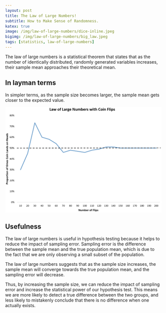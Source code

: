 ```yaml
---
layout: post
title: The Law of Large Numbers!
subtitle: How to Make Sense of Randomness.
katex: true
image: /img/law-of-large-numbers/dice-inline.jpeg
bigimg: /img/law-of-large-numbers/big_law.jpeg
tags: [statistics, law-of-large-numbers]
---
```


The law of large numbers is a statistical theorem that states that as the number of identically distributed, randomly generated variables increases, their sample mean approaches their theoretical mean.

## In layman terms

In simpler terms, as the sample size becomes larger, the sample mean gets closer to the expected value.

![](/img/law-of-large-numbers/law-dice.png)

## Usefulness

The law of large numbers is useful in hypothesis testing because it helps to reduce the impact of sampling error. Sampling error is the difference between the sample mean and the true population mean, which is due to the fact that we are only observing a small subset of the population.

The law of large numbers suggests that as the sample size increases, the sample mean will converge towards the true population mean, and the sampling error will decrease.

Thus, by increasing the sample size, we can reduce the impact of sampling error and increase the statistical power of our hypothesis test. This means we are more likely to detect a true difference between the two groups, and less likely to mistakenly conclude that there is no difference when one actually exists.
